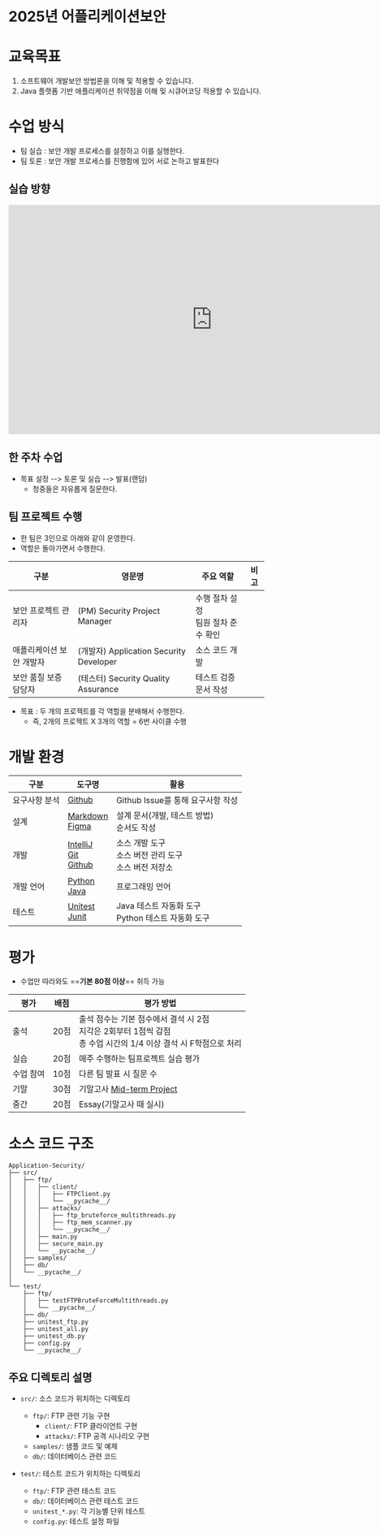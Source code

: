 # 2025년 어플리케이션보안


# 교육목표

1. 소프트웨어 개발보안 방법론을 이해 및 적용할 수 있습니다.
2. Java 플랫폼 기반 애플리케이션 취약점을 이해 및 시큐어코딩 적용할 수 있습니다.

# 수업 방식
- 팀 실습 : 보안 개발 프로세스를 설정하고 이를 실행한다.
- 팀 토론 : 보안 개발 프로세스를 진행함에 있어 서로 논하고 발표한다

## 실습  방향

<iframe style="border: 1px solid rgba(0, 0, 0, 0.1);" width="800" height="450" src="https://embed.figma.com/board/xPSsifwnpgk1Ty37azcGI5/%EC%95%A0%ED%94%8C%EB%A6%AC%EC%BC%80%EC%9D%B4%EC%85%98-%EB%B3%B4%EC%95%88?node-id=0-1&embed-host=share" allowfullscreen></iframe>

## 한 주차 수업
- 목표 설정 --> 토론 및 실습 --> 발표(랜덤)
	- 청중들은 자유롭게 질문한다.

## 팀 프로젝트 수행

- 한 팀은 3인으로 아래와 같이 운영한다.
- 역할은 돌아가면서 수행한다.

| 구분            | 영문명                                  | 주요 역할                   | 비고  |
| ------------- | ------------------------------------ | ----------------------- | --- |
| 보안 프로젝트 관리자   | (PM) Security Project Manager        | 수행 절차 설정<br>팀원 절차 준수 확인 |     |
| 애플리케이션 보안 개발자 | (개발자) Application Security Developer | 소스 코드 개발                |     |
| 보안 품질 보증 담당자  | (테스터) Security Quality Assurance     | 테스트 검증<br>문서 작성         |     |
- 목표 : 두 개의 프로젝트를 각 역할을 분배해서 수행한다.
    - 즉, 2개의 프로젝트 X 3개의 역할 = 6번 사이클 수행

# 개발 환경

| 구분      | 도구명                                                                               | 활용                                   |
| ------- | --------------------------------------------------------------------------------- | ------------------------------------ |
| 요구사항 분석 | [Github](utils/Github.md)                                                         | Github Issue를 통해 요구사항 작성             |
| 설계      | [Markdown](utils/Markdown.md)<br>[Figma](utils/Figma.md)                          | 설계 문서(개발, 테스트 방법)<br>순서도 작성          |
| 개발      | [IntelliJ](utils/IntelliJ.md)<br>[Git](utils/Git.md)<br>[Github](utils/Github.md) | 소스 개발 도구<br>소스 버전 관리 도구<br>소스 버전 저장소 |
| 개발 언어   | [Python](utils/Python.md)<br>[Java](utils/Java.md)                                | 프로그래밍 언어                             |
| 테스트     | [Unitest](utils/Unitest.md)<br>[Junit](utils/Junit.md)                            | Java 테스트 자동화 도구<br>Python 테스트 자동화 도구 |


# 평가
- 수업만 따라와도 ==**기본 80점 이상**== 취득 가능

| 평가    | 배점  | 평가 방법                                                                      |
| ----- | --- | -------------------------------------------------------------------------- |
| 출석    | 20점 | 출석 점수는 기본 점수에서 결석 시 2점<br>지각은 2회부터 1점씩 감점<br>총 수업 시간의 1/4 이상 결석 시 F학점으로 처리 |
| 실습    | 20점 | 매주 수행하는 팀프로젝트 실습 평가                                                        |
| 수업 참여 | 10점 | 다른 팀 발표 시 질문 수                                                             |
| 기말    | 30점 | 기말고사 [Mid-term Project](notice/Mid-term%20Project.md)                                                |
| 중간    | 20점 | Essay(기말고사 때 실시)                                                           |


# 소스 코드 구조

```
Application-Security/
├── src/
│   ├── ftp/
│   │   ├── client/
│   │   │   ├── FTPClient.py
│   │   │   └── __pycache__/
│   │   ├── attacks/
│   │   │   ├── ftp_bruteforce_multithreads.py
│   │   │   ├── ftp_mem_scanner.py
│   │   │   └── __pycache__/
│   │   ├── main.py
│   │   ├── secure_main.py
│   │   └── __pycache__/
│   ├── samples/
│   ├── db/
│   └── __pycache__/
│
└── test/
    ├── ftp/
    │   ├── testFTPBruteForceMultithreads.py
    │   └── __pycache__/
    ├── db/
    ├── unitest_ftp.py
    ├── unitest_all.py
    ├── unitest_db.py
    ├── config.py
    └── __pycache__/
```

## 주요 디렉토리 설명

- `src/`: 소스 코드가 위치하는 디렉토리
  - `ftp/`: FTP 관련 기능 구현
    - `client/`: FTP 클라이언트 구현
    - `attacks/`: FTP 공격 시나리오 구현
  - `samples/`: 샘플 코드 및 예제
  - `db/`: 데이터베이스 관련 코드

- `test/`: 테스트 코드가 위치하는 디렉토리
  - `ftp/`: FTP 관련 테스트 코드
  - `db/`: 데이터베이스 관련 테스트 코드
  - `unitest_*.py`: 각 기능별 단위 테스트
  - `config.py`: 테스트 설정 파일
